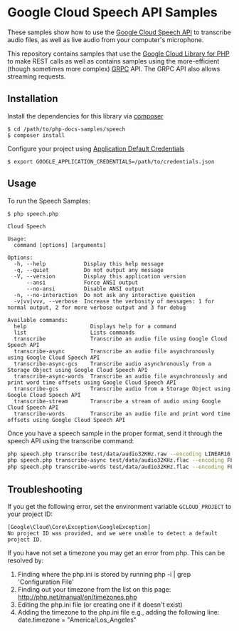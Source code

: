 # Google Cloud Speech API Samples

These samples show how to use the [Google Cloud Speech API][speech-api]
to transcribe audio files, as well as live audio from your computer's
microphone.

This repository contains samples that use the [Google Cloud
Library for PHP][google-cloud-php] to make REST calls as well as
contains samples using the more-efficient (though sometimes more
complex) [GRPC][grpc] API. The GRPC API also allows streaming requests.

## Installation

Install the dependencies for this library via [composer](https://getcomposer.org)

    $ cd /path/to/php-docs-samples/speech
    $ composer install

Configure your project using [Application Default Credentials][adc]

    $ export GOOGLE_APPLICATION_CREDENTIALS=/path/to/credentials.json

## Usage

To run the Speech Samples:

    $ php speech.php

    Cloud Speech

    Usage:
      command [options] [arguments]

    Options:
      -h, --help            Display this help message
      -q, --quiet           Do not output any message
      -V, --version         Display this application version
          --ansi            Force ANSI output
          --no-ansi         Disable ANSI output
      -n, --no-interaction  Do not ask any interactive question
      -v|vv|vvv, --verbose  Increase the verbosity of messages: 1 for normal output, 2 for more verbose output and 3 for debug

    Available commands:
      help                    Displays help for a command
      list                    Lists commands
      transcribe              Transcribe an audio file using Google Cloud Speech API
      transcribe-async        Transcribe an audio file asynchronously using Google Cloud Speech API
      transcribe-async-gcs    Transcribe audio asynchronously from a Storage Object using Google Cloud Speech API
      transcribe-async-words  Transcribe an audio file asynchronously and print word time offsets using Google Cloud Speech API
      transcribe-gcs          Transcribe audio from a Storage Object using Google Cloud Speech API
      transcribe-stream       Transcribe a stream of audio using Google Cloud Speech API
      transcribe-words        Transcribe an audio file and print word time offsets using Google Cloud Speech API

Once you have a speech sample in the proper format, send it through the speech
API using the transcribe command:

```sh
php speech.php transcribe test/data/audio32KHz.raw --encoding LINEAR16 --sample-rate 32000
php speech.php transcribe-async test/data/audio32KHz.flac --encoding FLAC --sample-rate 32000
php speech.php transcribe-words test/data/audio32KHz.flac --encoding FLAC --sample-rate 32000

```
## Troubleshooting

If you get the following error, set the environment variable `GCLOUD_PROJECT` to your project ID:

```
[Google\Cloud\Core\Exception\GoogleException]
No project ID was provided, and we were unable to detect a default project ID.
```

If you have not set a timezone you may get an error from php. This can be resolved by:

  1. Finding where the php.ini is stored by running php -i | grep 'Configuration File'
  1. Finding out your timezone from the list on this page: http://php.net/manual/en/timezones.php
  1. Editing the php.ini file (or creating one if it doesn't exist)
  1. Adding the timezone to the php.ini file e.g., adding the following line: date.timezone = "America/Los_Angeles"

[speech-api]: http://cloud.google.com/speech
[google-cloud-php]: https://googlecloudplatform.github.io/google-cloud-php/
[choose-encoding]: https://cloud.google.com/speech/docs/best-practices#choosing_an_audio_encoding
[sox]: http://sox.sourceforge.net/
[grpc]: http://grpc.io
[adc]: https://developers.google.com/identity/protocols/application-default-credentials
